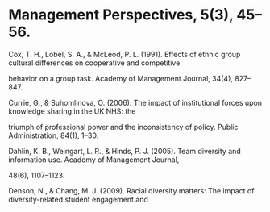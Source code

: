 # Management Perspectives, 5(3), 45–56.

Cox, T. H., Lobel, S. A., & McLeod, P. L. (1991). Effects of ethnic group cultural differences on cooperative and competitive

behavior on a group task. Academy of Management Journal, 34(4), 827–847.

Currie, G., & Suhomlinova, O. (2006). The impact of institutional forces upon knowledge sharing in the UK NHS: the

triumph of professional power and the inconsistency of policy. Public Administration, 84(1), 1–30.

Dahlin, K. B., Weingart, L. R., & Hinds, P. J. (2005). Team diversity and information use. Academy of Management Journal,

48(6), 1107–1123.

Denson, N., & Chang, M. J. (2009). Racial diversity matters: The impact of diversity-related student engagement and